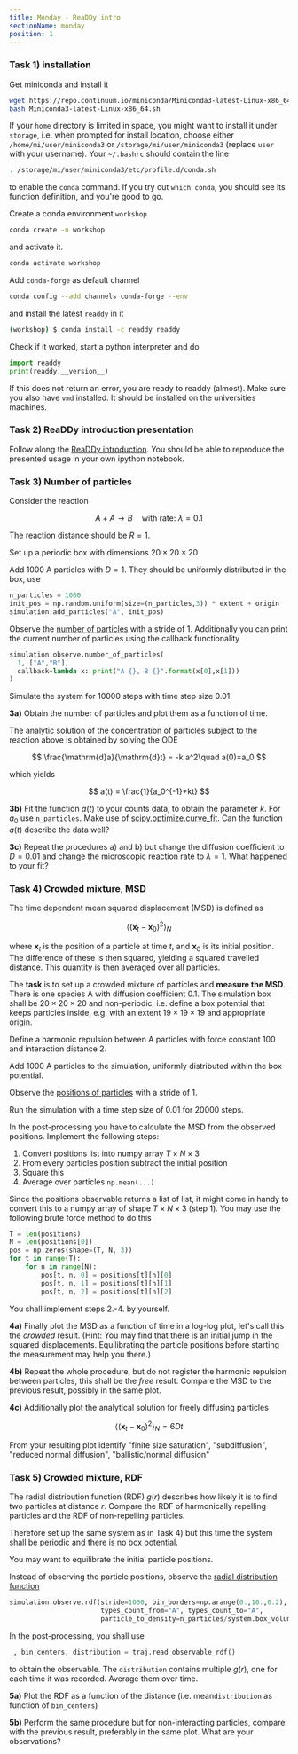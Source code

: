 ```yaml
---
title: Monday - ReaDDy intro
sectionName: monday
position: 1
---
```

### Task 1) installation
Get miniconda and install it
```bash
wget https://repo.continuum.io/miniconda/Miniconda3-latest-Linux-x86_64.sh
bash Miniconda3-latest-Linux-x86_64.sh
```
If your `home` directory is limited in space, you might want to install it under `storage`, i.e. when prompted for install location, choose either `/home/mi/user/miniconda3` or `/storage/mi/user/miniconda3` (replace `user` with your username). Your `~/.bashrc` should contain the line
```bash
. /storage/mi/user/miniconda3/etc/profile.d/conda.sh
```
to enable the `conda` command. If you try out `which conda`, you should see its function definition, and you're good to go.

Create a conda environment `workshop`
```bash
conda create -n workshop
```
and activate it.
```bash
conda activate workshop
```
Add `conda-forge` as default channel
```bash
conda config --add channels conda-forge --env
```
and install the latest `readdy` in it
```bash
(workshop) $ conda install -c readdy readdy
```
Check if it worked, start a python interpreter and do
```python
import readdy
print(readdy.__version__)
```
If this does not return an error, you are ready to readdy (almost).
Make sure you also have `vmd` installed. It should be installed on the universities machines.

### Task 2) ReaDDy introduction presentation
Follow along the [ReaDDy introduction](https://github.com/chrisfroe/readdy-workshop-2018-session-notebooks/blob/master/1_monday/intro.ipynb). You should be able to reproduce the presented usage in your own ipython notebook.

### Task 3) Number of particles
Consider the reaction

$$
A + A\to B\quad\text{with rate: }\lambda=0.1
$$

The reaction distance should be $R=1$.

Set up a periodic box with dimensions $20\times20\times20$

Add 1000 A particles with $D=1$. They should be uniformly distributed in the box, use
```python
n_particles = 1000
init_pos = np.random.uniform(size=(n_particles,3)) * extent + origin
simulation.add_particles("A", init_pos)
```

Observe the [number of particles](https://readdy.github.io/simulation.html#number-of-particles) with a stride of 1. Additionally you can print the current number of particles using the callback functionality
```python
simulation.observe.number_of_particles(
  1, ["A","B"],
  callback=lambda x: print("A {}, B {}".format(x[0],x[1]))
)
```

Simulate the system for 10000 steps with time step size 0.01.

__3a)__ Obtain the number of particles and plot them as a function of time.

The analytic solution of the concentration of particles subject to the reaction above is obtained by solving the ODE

$$
\frac{\mathrm{d}a}{\mathrm{d}t} = -k a^2\quad a(0)=a_0
$$

which yields

$$
a(t) = \frac{1}{a_0^{-1}+kt}
$$

__3b)__ Fit the function $a(t)$ to your counts data, to obtain the parameter $k$. For $a_0$ use `n_particles`. Make use of [scipy.optimize.curve_fit](https://docs.scipy.org/doc/scipy/reference/generated/scipy.optimize.curve_fit.html). Can the function $a(t)$ describe the data well?

__3c)__ Repeat the procedures a) and b) but change the diffusion coefficient to $D=0.01$ and change the microscopic reaction rate to $\lambda=1$. What happened to your fit?

### Task 4) Crowded mixture, MSD
The time dependent mean squared displacement (MSD) is defined as

$$
\langle(\mathbf{x}_t-\mathbf{x}_0)^2\rangle_N
$$

where $\mathbf{x}_t$ is the position of a particle at time $t$, and  $\mathbf{x}_0$ is its initial position. The difference of these is then squared, yielding a squared travelled distance. This quantity is then averaged over all particles.

The __task__ is to set up a crowded mixture of particles and __measure the MSD__. There is one species A with diffusion coefficient 0.1. The simulation box shall be $20\times20\times20$ and non-periodic, i.e. define a box potential that keeps particles inside, e.g. with an extent $19\times19\times19$ and appropriate origin.

Define a harmonic repulsion between A particles with force constant 100 and interaction distance 2.

Add 1000 A particles to the simulation, uniformly distributed within the box potential. 

Observe the [positions of particles](https://readdy.github.io/simulation.html#particle-positions) with a stride of 1.

Run the simulation with a time step size of 0.01 for 20000 steps.

In the post-processing you have to calculate the MSD from the observed positions. Implement the following steps:
 1. Convert positions list into numpy array  $T\times N\times3$
 2. From every particles position subtract the initial position
 3. Square this
 4. Average over particles `np.mean(...)`

Since the positions observable returns a list of list, it might come in handy to convert this to a numpy array of shape $T\times N\times3$ (step 1). You may use the following brute force method to do this
```python
T = len(positions)
N = len(positions[0])
pos = np.zeros(shape=(T, N, 3))
for t in range(T):
    for n in range(N):
        pos[t, n, 0] = positions[t][n][0]
        pos[t, n, 1] = positions[t][n][1]
        pos[t, n, 2] = positions[t][n][2]
```

You shall implement steps 2.-4. by yourself.

__4a)__ Finally plot the MSD as a function of time in a log-log plot, let's call this the _crowded_ result. (Hint: You may find that there is an initial jump in the squared displacements. Equilibrating the particle positions before starting the measurement may help you there.)

__4b)__ Repeat the whole procedure, but do not register the harmonic repulsion between particles, this shall be the _free_ result. Compare the MSD to the previous result, possibly in the same plot.

__4c)__ Additionally plot the analytical solution for freely diffusing particles

$$
\langle(\mathbf{x}_t-\mathbf{x}_0)^2\rangle_N = 6 D t
$$

From your resulting plot identify "finite size saturation", "subdiffusion", "reduced normal diffusion", "ballistic/normal diffusion"

### Task 5) Crowded mixture, RDF
The radial distribution function (RDF) $g(r)$ describes how likely it is to find two particles at distance $r$. Compare the  RDF of harmonically repelling particles and the RDF of non-repelling particles.

Therefore set up the same system as in Task 4) but this time the system shall be periodic and there is no box potential.

You may want to equilibrate the initial particle positions.

Instead of observing the particle positions, observe the [radial distribution function](https://readdy.github.io/simulation.html#radial-distribution-function)
```python
simulation.observe.rdf(stride=1000, bin_borders=np.arange(0.,10.,0.2),
                       types_count_from="A", types_count_to="A",
                       particle_to_density=n_particles/system.box_volume)
```
In the post-processing, you shall use
```python
_, bin_centers, distribution = traj.read_observable_rdf()
```
to obtain the observable. The `distribution` contains multiple $g(r)$, one for each time it was recorded. Average them over time.

__5a)__ Plot the RDF as a function of the distance (i.e. mean`distribution` as function of `bin_centers`)

__5b)__ Perform the same procedure but for non-interacting particles, compare with the previous result, preferably in the same plot. What are your observations?
